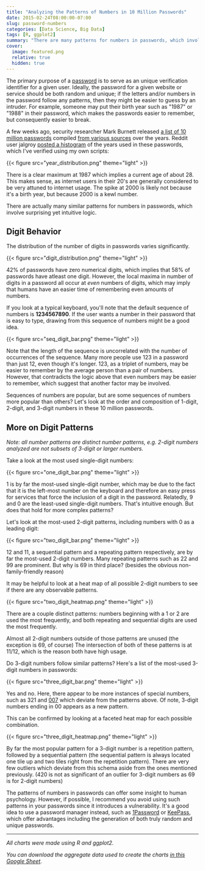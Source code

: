 ```yaml
---
title: "Analyzing the Patterns of Numbers in 10 Million Passwords"
date: 2015-02-24T08:00:00-07:00
slug: password-numbers
categories: [Data Science, Big Data]
tags: [R, ggplot2]
summary: "There are many patterns for numbers in passwords, which involve surprising yet intuitive logic."
cover:
  image: featured.png
  relative: true
  hidden: true
---
```


The primary purpose of a [password](http://en.wikipedia.org/wiki/Password) is to serve as an unique verification identifier for a given user. Ideally, the password for a given website or service should be both random and unique; if the letters and/or numbers in the password follow any patterns, then they might be easier to guess by an intruder. For example, someone may put their birth year such as "1987" or "1988" in their password, which makes the passwords easier to remember, but consequently easier to break.

A few weeks ago, security researcher Mark Burnett released [a list of 10 million passwords](https://xato.net/passwords/ten-million-passwords/#.VNojhPnF98E) compiled [from various sources](http://www.reddit.com/r/10millionpasswords/comments/2w3ali/dataset_origin/conap8l) over the years. Reddit user jalgroy [posted a histogram](http://www.reddit.com/r/dataisbeautiful/comments/2vsg7h/frequency_of_years_in_passwords_oc/) of the years used in these passwords, which I've verified using my own scripts:

{{< figure src="year_distribution.png" theme="light" >}}

There is a clear maximum at 1987 which implies a current age of about 28. This makes sense, as internet users in their 20's are generally considered to be very attuned to internet usage. The spike at 2000 is likely not because it's a birth year, but because 2000 is a kewl number.

There are actually many similar patterns for numbers in passwords, which involve surprising yet intuitive logic.

## Digit Behavior

The distribution of the number of digits in passwords varies significantly.

{{< figure src="digit_distribution.png" theme="light" >}}

42% of passwords have zero numerical digits, which implies that 58% of passwords have atleast one digit. However, the local maxima in number of digits in a password all occur at _even_ numbers of digits, which may imply that humans have an easier time of remembering even amounts of numbers.

If you look at a typical keyboard, you'll note that the default sequence of numbers is **1234567890**. If the user wants a number in their password that is easy to type, drawing from this sequence of numbers might be a good idea.

{{< figure src="seq_digit_bar.png" theme="light" >}}

Note that the length of the sequence is uncorrelated with the number of occurrences of the sequence. Many more people use 123 in a password than just 12, even though it's longer. 123, as a triplet of numbers, may be easier to remember by the average person than a pair of numbers. However, that contradicts the logic above that even numbers may be easier to remember, which suggest that another factor may be involved.

Sequences of numbers are popular, but are some sequences of numbers more popular than others? Let's look at the order and composition of 1-digit, 2-digit, and 3-digit numbers in these 10 million passwords.

## More on Digit Patterns

_Note: all number patterns are distinct number patterns, e.g. 2-digit numbers analyzed are not subsets of 3-digit or larger numbers._

Take a look at the most used single-digit numbers:

{{< figure src="one_digit_bar.png" theme="light" >}}

1 is by far the most-used single-digit number, which may be due to the fact that it is the left-most number on the keyboard and therefore an easy press for services that force the inclusion of a digit in the password. Relatedly, 9 and 0 are the least-used single-digit numbers. That's intuitive enough. But does that hold for more complex patterns?

Let's look at the most-used 2-digit patterns, including numbers with 0 as a leading digit:

{{< figure src="two_digit_bar.png" theme="light" >}}

12 and 11, a sequential pattern and a repeating pattern respectively, are by far the most-used 2-digit numbers. Many repeating patterns such as 22 and 99 are prominent. But why is 69 in third place? (besides the obvious non-family-friendly reason)

It may be helpful to look at a heat map of all possible 2-digit numbers to see if there are any observable patterns.

{{< figure src="two_digit_heatmap.png" theme="light" >}}

There are a couple distinct patterns: numbers beginning with a 1 or 2 are used the most frequently, and both repeating and sequential digits are used the most frequently.

Almost all 2-digit numbers outside of those patterns are unused (the exception is 69, of course) The intersection of both of these patterns is at 11/12, which is the reason both have high usage.

Do 3-digit numbers follow similar patterns? Here's a list of the most-used 3-digit numbers in passwords:

{{< figure src="three_digit_bar.png" theme="light" >}}

Yes and no. Here, there appear to be more instances of special numbers, such as 321 and [007](http://en.wikipedia.org/wiki/James_Bond) which deviate from the patterns above. Of note, 3-digit numbers ending in 00 appears as a new pattern.

This can be confirmed by looking at a faceted heat map for each possible combination.

{{< figure src="three_digit_heatmap.png" theme="light" >}}

By far the most popular pattern for a 3-digit number is a repetition pattern, followed by a sequential pattern (the sequential pattern is always located one tile up and two tiles right from the repetition pattern). There are very few outliers which deviate from this schema aside from the ones mentioned previously. (420 is not as significant of an outlier for 3-digit numbers as 69 is for 2-digit numbers)

The patterns of numbers in passwords can offer some insight to human psychology. However, if possible, I recommend you avoid using such patterns in your passwords since it introduces a vulnerability. It's a good idea to use a password manager instead, such as [1Password](https://agilebits.com/onepassword) or [KeePass](http://keepass.info/), which offer advantages including the generation of both truly random and unique passwords.

---

_All charts were made using R and ggplot2._

_You can download the aggregate data used to create the charts [in this Google Sheet](https://docs.google.com/spreadsheets/d/1_OHQOyLkg0d7tseHXofTBu5AWzSlmXIBjV23CojFPcY/edit?usp=sharing)._
